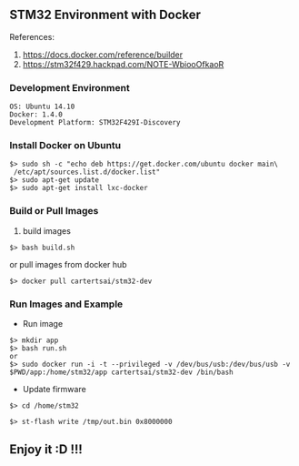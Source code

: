 STM32 Environment with Docker
-----------------------------

References: 

1. https://docs.docker.com/reference/builder  
2. https://stm32f429.hackpad.com/NOTE-WbiooOfkaoR  

### Development Environment
```
OS: Ubuntu 14.10
Docker: 1.4.0
Development Platform: STM32F429I-Discovery
```

### Install Docker on Ubuntu

```
$> sudo sh -c "echo deb https://get.docker.com/ubuntu docker main\
 /etc/apt/sources.list.d/docker.list"
$> sudo apt-get update
$> sudo apt-get install lxc-docker
```

### Build or Pull Images

1. build images
```
$> bash build.sh
```
or pull images from docker hub
```
$> docker pull cartertsai/stm32-dev 
```

### Run Images and Example

* Run image

```
$> mkdir app
$> bash run.sh 
or 
$> sudo docker run -i -t --privileged -v /dev/bus/usb:/dev/bus/usb -v $PWD/app:/home/stm32/app cartertsai/stm32-dev /bin/bash
```

* Update firmware 

```
$> cd /home/stm32

$> st-flash write /tmp/out.bin 0x8000000
```

## Enjoy it :D !!!


